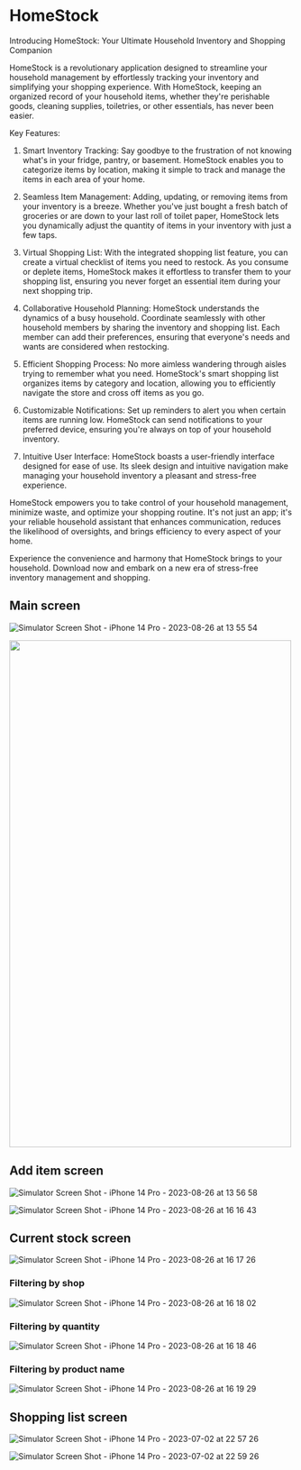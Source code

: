 # HomeStock
Introducing HomeStock: Your Ultimate Household Inventory and Shopping Companion

HomeStock is a revolutionary application designed to streamline your household management by effortlessly tracking your inventory and simplifying your shopping experience. With HomeStock, keeping an organized record of your household items, whether they're perishable goods, cleaning supplies, toiletries, or other essentials, has never been easier.

Key Features:

1. Smart Inventory Tracking: Say goodbye to the frustration of not knowing what's in your fridge, pantry, or basement. HomeStock enables you to categorize items by location, making it simple to track and manage the items in each area of your home.

2. Seamless Item Management: Adding, updating, or removing items from your inventory is a breeze. Whether you've just bought a fresh batch of groceries or are down to your last roll of toilet paper, HomeStock lets you dynamically adjust the quantity of items in your inventory with just a few taps.

3. Virtual Shopping List: With the integrated shopping list feature, you can create a virtual checklist of items you need to restock. As you consume or deplete items, HomeStock makes it effortless to transfer them to your shopping list, ensuring you never forget an essential item during your next shopping trip.

4. Collaborative Household Planning: HomeStock understands the dynamics of a busy household. Coordinate seamlessly with other household members by sharing the inventory and shopping list. Each member can add their preferences, ensuring that everyone's needs and wants are considered when restocking.

5. Efficient Shopping Process: No more aimless wandering through aisles trying to remember what you need. HomeStock's smart shopping list organizes items by category and location, allowing you to efficiently navigate the store and cross off items as you go.

6. Customizable Notifications: Set up reminders to alert you when certain items are running low. HomeStock can send notifications to your preferred device, ensuring you're always on top of your household inventory.

7. Intuitive User Interface: HomeStock boasts a user-friendly interface designed for ease of use. Its sleek design and intuitive navigation make managing your household inventory a pleasant and stress-free experience.

HomeStock empowers you to take control of your household management, minimize waste, and optimize your shopping routine. It's not just an app; it's your reliable household assistant that enhances communication, reduces the likelihood of oversights, and brings efficiency to every aspect of your home.

Experience the convenience and harmony that HomeStock brings to your household. Download now and embark on a new era of stress-free inventory management and shopping.

## Main screen
![Simulator Screen Shot - iPhone 14 Pro - 2023-08-26 at 13 55 54](https://github.com/Larsdotpy/whats-in-stock/assets/103534528/667ec31a-4d57-4af6-a40e-2fafaed35ff6)

<img src="https://github.com/Larsdotpy/whats-in-stock/assets/103534528/667ec31a-4d57-4af6-a40e-2fafaed35ff6" width="500" height="900">

## Add item screen
![Simulator Screen Shot - iPhone 14 Pro - 2023-08-26 at 13 56 58](https://github.com/Larsdotpy/whats-in-stock/assets/103534528/d8ee59b4-7361-403c-b352-62bf7593a798)

![Simulator Screen Shot - iPhone 14 Pro - 2023-08-26 at 16 16 43](https://github.com/Larsdotpy/whats-in-stock/assets/103534528/a339d1cc-672e-4b12-88cb-c100e27ec2bd)


## Current stock screen
![Simulator Screen Shot - iPhone 14 Pro - 2023-08-26 at 16 17 26](https://github.com/Larsdotpy/whats-in-stock/assets/103534528/fb4b5292-1cc4-48a0-b3fe-911a5978d419)

### Filtering by shop
![Simulator Screen Shot - iPhone 14 Pro - 2023-08-26 at 16 18 02](https://github.com/Larsdotpy/whats-in-stock/assets/103534528/14f85d22-13ec-47b9-98e4-3e879e684539)

### Filtering by quantity
![Simulator Screen Shot - iPhone 14 Pro - 2023-08-26 at 16 18 46](https://github.com/Larsdotpy/whats-in-stock/assets/103534528/cf26ac55-d77b-4488-80e8-1d8ca5614337)

### Filtering by product name
![Simulator Screen Shot - iPhone 14 Pro - 2023-08-26 at 16 19 29](https://github.com/Larsdotpy/whats-in-stock/assets/103534528/8ad4f093-6132-4cf2-9572-ef7c525311bd)


## Shopping list screen

![Simulator Screen Shot - iPhone 14 Pro - 2023-07-02 at 22 57 26](https://github.com/Larsdotpy/whats-in-stock/assets/103534528/228c8594-993e-45de-b39b-916cde268680)

![Simulator Screen Shot - iPhone 14 Pro - 2023-07-02 at 22 59 26](https://github.com/Larsdotpy/whats-in-stock/assets/103534528/9d28ce3f-7dca-437a-b5b6-e8dc765e4231)
